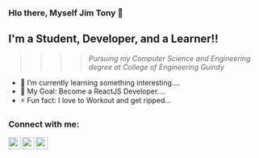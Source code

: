 ### Hlo there, Myself Jim Tony 👋

## I'm a Student, Developer, and a Learner!!
>>>> <i> Pursuing my Computer Science and Engineering degree at College of Engineering Guindy </i>
- 🌱 I’m currently learning something interesting....
- 🥅 My Goal: Become a ReactJS Developer....
- ⚡ Fun fact: I love to Workout and get ripped...


### Connect with me:
[<img align="left" alt="tony | Twitter" width="24px" src="https://cdn.jsdelivr.net/npm/simple-icons@v3/icons/twitter.svg" />][twitter]
[<img align="left" alt="tony | LinkedIn" width="24px" src="https://cdn.jsdelivr.net/npm/simple-icons@v3/icons/linkedin.svg" />][linkedin]
[<img align="left" alt="tony | Instagram" width="24px" src="https://cdn.jsdelivr.net/npm/simple-icons@v3/icons/instagram.svg" />][instagram]

[twitter]: https://twitter.com/JimTony12265954
[linkedin]: https://www.linkedin.com/in/jim-tony-531aa5178/
[instagram]: https://www.instagram.com/urz_tony/
